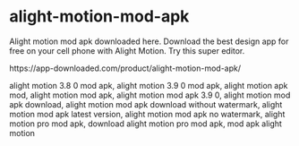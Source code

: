# alight-motion-mod-apk
Alight motion mod apk downloaded here. Download the best design app for free on your cell phone with Alight Motion. Try this super editor.
<p> https://app-downloaded.com/product/alight-motion-mod-apk/ <p>
   alight motion 3.8 0 mod apk, alight motion 3.9 0 mod apk, alight motion apk mod, alight motion mod apk, alight motion mod apk 3.9 0, alight motion mod apk download, alight motion mod apk download without watermark, alight motion mod apk latest version, alight motion mod apk no watermark, alight motion pro mod apk, download alight motion pro mod apk, mod apk alight motion
